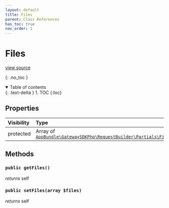 ```yaml
---
layout: default
title: Files
parent: Class References
has_toc: true
nav_order: 1
---
```


# Files
[view source](https://github.com/Mark-Sign/gateway-sdk-php/blob/master/src/RequestBuilder/Partials/Files.php)

{: .no_toc }



<details open markdown="block">
  <summary>
    Table of contents
  </summary>
  {: .text-delta }
1. TOC
{:toc}
</details>

## Properties

| Visibility | Type | Name | Description |
| :--- | :--- | :--- | :--- |
| protected | Array of [`AppBundle\GatewaySDKPhp\RequestBuilder\Partials\FileUpload`](/class-ref/GatewaySDKPhp/RequestBuilder/Partials/FileUpload.html) | files |  |


## Methods

### `public getFiles()`

*returns* self


### `public setFiles(array $files)`

*returns* self

